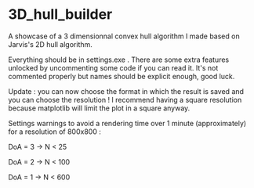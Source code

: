 # 3D_hull_builder
A showcase of a 3 dimensionnal convex hull algorithm I made based on Jarvis's 2D hull algorithm.



Everything should be in settings.exe . There are some extra features unlocked by uncommenting some code if you can read it.
It's not commented properly but names should be explicit enough, good luck.



Update : you can now choose the format in which the result is saved and you can choose the resolution !
I recommend having a square resolution because matplotlib will limit the plot in a square anyway.



Settings warnings to avoid a rendering time over 1 minute (approximately) for a resolution of 800x800 :

DoA = 3 -> N < 25

DoA = 2 -> N < 100

DoA = 1 -> N < 600
